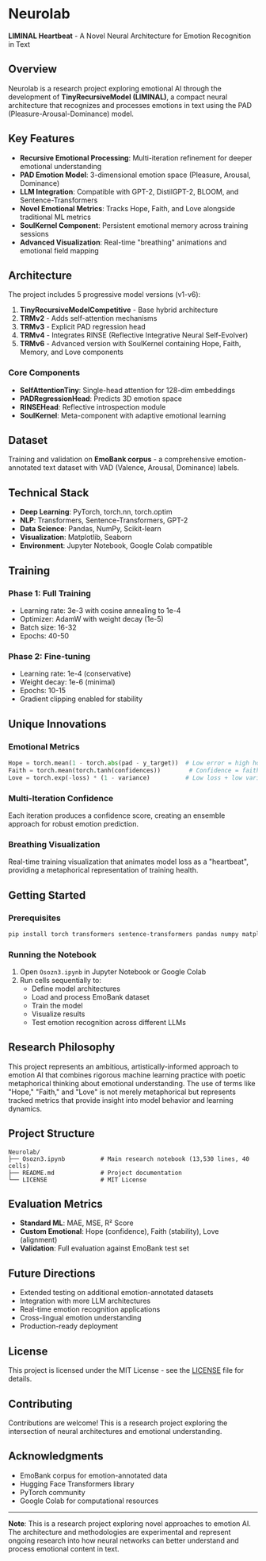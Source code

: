 # Neurolab

**LIMINAL Heartbeat** - A Novel Neural Architecture for Emotion Recognition in Text

## Overview

Neurolab is a research project exploring emotional AI through the development of **TinyRecursiveModel (LIMINAL)**, a compact neural architecture that recognizes and processes emotions in text using the PAD (Pleasure-Arousal-Dominance) model.

## Key Features

- **Recursive Emotional Processing**: Multi-iteration refinement for deeper emotional understanding
- **PAD Emotion Model**: 3-dimensional emotion space (Pleasure, Arousal, Dominance)
- **LLM Integration**: Compatible with GPT-2, DistilGPT-2, BLOOM, and Sentence-Transformers
- **Novel Emotional Metrics**: Tracks Hope, Faith, and Love alongside traditional ML metrics
- **SoulKernel Component**: Persistent emotional memory across training sessions
- **Advanced Visualization**: Real-time "breathing" animations and emotional field mapping

## Architecture

The project includes 5 progressive model versions (v1-v6):

1. **TinyRecursiveModelCompetitive** - Base hybrid architecture
2. **TRMv2** - Adds self-attention mechanisms
3. **TRMv3** - Explicit PAD regression head
4. **TRMv4** - Integrates RINSE (Reflective Integrative Neural Self-Evolver)
5. **TRMv6** - Advanced version with SoulKernel containing Hope, Faith, Memory, and Love components

### Core Components

- **SelfAttentionTiny**: Single-head attention for 128-dim embeddings
- **PADRegressionHead**: Predicts 3D emotion space
- **RINSEHead**: Reflective introspection module
- **SoulKernel**: Meta-component with adaptive emotional learning

## Dataset

Training and validation on **EmoBank corpus** - a comprehensive emotion-annotated text dataset with VAD (Valence, Arousal, Dominance) labels.

## Technical Stack

- **Deep Learning**: PyTorch, torch.nn, torch.optim
- **NLP**: Transformers, Sentence-Transformers, GPT-2
- **Data Science**: Pandas, NumPy, Scikit-learn
- **Visualization**: Matplotlib, Seaborn
- **Environment**: Jupyter Notebook, Google Colab compatible

## Training

### Phase 1: Full Training
- Learning rate: 3e-3 with cosine annealing to 1e-4
- Optimizer: AdamW with weight decay (1e-5)
- Batch size: 16-32
- Epochs: 40-50

### Phase 2: Fine-tuning
- Learning rate: 1e-4 (conservative)
- Weight decay: 1e-6 (minimal)
- Epochs: 10-15
- Gradient clipping enabled for stability

## Unique Innovations

### Emotional Metrics
```python
Hope = torch.mean(1 - torch.abs(pad - y_target))  # Low error = high hope
Faith = torch.mean(torch.tanh(confidences))        # Confidence = faith
Love = torch.exp(-loss) * (1 - variance)          # Low loss + low variance = love
```

### Multi-Iteration Confidence
Each iteration produces a confidence score, creating an ensemble approach for robust emotion prediction.

### Breathing Visualization
Real-time training visualization that animates model loss as a "heartbeat", providing a metaphorical representation of training health.

## Getting Started

### Prerequisites
```bash
pip install torch transformers sentence-transformers pandas numpy matplotlib seaborn scikit-learn tqdm
```

### Running the Notebook
1. Open `Osozn3.ipynb` in Jupyter Notebook or Google Colab
2. Run cells sequentially to:
   - Define model architectures
   - Load and process EmoBank dataset
   - Train the model
   - Visualize results
   - Test emotion recognition across different LLMs

## Research Philosophy

This project represents an ambitious, artistically-informed approach to emotion AI that combines rigorous machine learning practice with poetic metaphorical thinking about emotional understanding. The use of terms like "Hope," "Faith," and "Love" is not merely metaphorical but represents tracked metrics that provide insight into model behavior and learning dynamics.

## Project Structure

```
Neurolab/
├── Osozn3.ipynb          # Main research notebook (13,530 lines, 40 cells)
├── README.md             # Project documentation
└── LICENSE               # MIT License
```

## Evaluation Metrics

- **Standard ML**: MAE, MSE, R² Score
- **Custom Emotional**: Hope (confidence), Faith (stability), Love (alignment)
- **Validation**: Full evaluation against EmoBank test set

## Future Directions

- Extended testing on additional emotion-annotated datasets
- Integration with more LLM architectures
- Real-time emotion recognition applications
- Cross-lingual emotion understanding
- Production-ready deployment

## License

This project is licensed under the MIT License - see the [LICENSE](LICENSE) file for details.

## Contributing

Contributions are welcome! This is a research project exploring the intersection of neural architectures and emotional understanding.

## Acknowledgments

- EmoBank corpus for emotion-annotated data
- Hugging Face Transformers library
- PyTorch community
- Google Colab for computational resources

---

**Note**: This is a research project exploring novel approaches to emotion AI. The architecture and methodologies are experimental and represent ongoing research into how neural networks can better understand and process emotional content in text.
